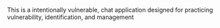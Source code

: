 This is a intentionally vulnerable, chat application designed for practicing vulnerability, identification, and management
